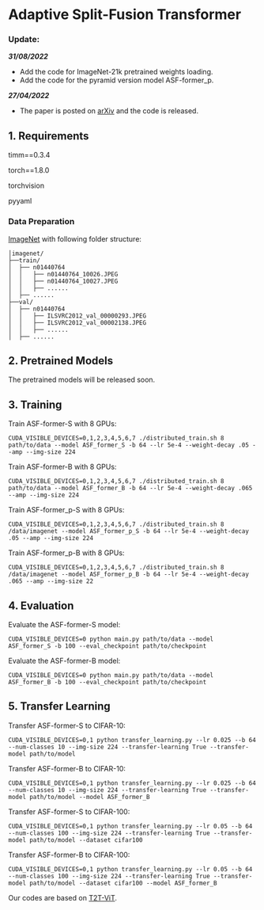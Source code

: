 # Adaptive Split-Fusion Transformer

### Update:
***31/08/2022***
- Add the code for ImageNet-21k pretrained weights loading.
- Add the code for the pyramid version model ASF-former_p.

***27/04/2022***
- The paper is posted on [arXiv](https://arxiv.org/abs/2204.12196) and the code is released.

## 1. Requirements
timm==0.3.4

torch==1.8.0

torchvision

pyyaml

### Data Preparation
[ImageNet](https://image-net.org/) with following folder structure:

```
│imagenet/
├──train/
│  ├── n01440764
│  │   ├── n01440764_10026.JPEG
│  │   ├── n01440764_10027.JPEG
│  │   ├── ......
│  ├── ......
├──val/
│  ├── n01440764
│  │   ├── ILSVRC2012_val_00000293.JPEG
│  │   ├── ILSVRC2012_val_00002138.JPEG
│  │   ├── ......
│  ├── ......
```

## 2. Pretrained Models

The pretrained models will be released soon.

## 3. Training

Train ASF-former-S with 8 GPUs:
```
CUDA_VISIBLE_DEVICES=0,1,2,3,4,5,6,7 ./distributed_train.sh 8 path/to/data --model ASF_former_S -b 64 --lr 5e-4 --weight-decay .05 --amp --img-size 224
```

Train ASF-former-B with 8 GPUs:
```
CUDA_VISIBLE_DEVICES=0,1,2,3,4,5,6,7 ./distributed_train.sh 8 path/to/data --model ASF_former_B -b 64 --lr 5e-4 --weight-decay .065 --amp --img-size 224
```

Train ASF-former_p-S with 8 GPUs:
```
CUDA_VISIBLE_DEVICES=0,1,2,3,4,5,6,7 ./distributed_train.sh 8 /data/imagenet --model ASF_former_p_S -b 64 --lr 5e-4 --weight-decay .05 --amp --img-size 224
```

Train ASF-former_p-B with 8 GPUs:
```
CUDA_VISIBLE_DEVICES=0,1,2,3,4,5,6,7 ./distributed_train.sh 8 /data/imagenet --model ASF_former_p_B -b 64 --lr 5e-4 --weight-decay .065 --amp --img-size 22
```

## 4. Evaluation

Evaluate the ASF-former-S model:
```
CUDA_VISIBLE_DEVICES=0 python main.py path/to/data --model ASF_former_S -b 100 --eval_checkpoint path/to/checkpoint
```

Evaluate the ASF-former-B model:
```
CUDA_VISIBLE_DEVICES=0 python main.py path/to/data --model ASF_former_B -b 100 --eval_checkpoint path/to/checkpoint
```

## 5. Transfer Learning

Transfer ASF-former-S to CIFAR-10:
```
CUDA_VISIBLE_DEVICES=0,1 python transfer_learning.py --lr 0.025 --b 64 --num-classes 10 --img-size 224 --transfer-learning True --transfer-model path/to/model
```
Transfer ASF-former-B to CIFAR-10:
```
CUDA_VISIBLE_DEVICES=0,1 python transfer_learning.py --lr 0.025 --b 64 --num-classes 10 --img-size 224 --transfer-learning True --transfer-model path/to/model --model ASF_former_B
```
Transfer ASF-former-S to CIFAR-100:
```
CUDA_VISIBLE_DEVICES=0,1 python transfer_learning.py --lr 0.05 --b 64 --num-classes 100 --img-size 224 --transfer-learning True --transfer-model path/to/model --dataset cifar100
```
Transfer ASF-former-B to CIFAR-100:
```
CUDA_VISIBLE_DEVICES=0,1 python transfer_learning.py --lr 0.05 --b 64 --num-classes 100 --img-size 224 --transfer-learning True --transfer-model path/to/model --dataset cifar100 --model ASF_former_B
```

Our codes are based on [T2T-ViT](https://github.com/yitu-opensource/T2T-ViT).
